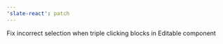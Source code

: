 ```yaml
---
'slate-react': patch
---
```


Fix incorrect selection when triple clicking blocks in Editable component
